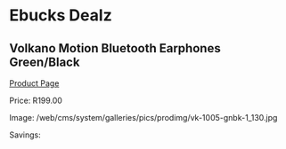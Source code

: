
# Ebucks Dealz
## Volkano Motion Bluetooth Earphones Green/Black
[Product Page](https://www.ebucks.com/web/shop/productSelected.do?prodId=1195824995&catId=714972256)

Price: R199.00

Image: /web/cms/system/galleries/pics/prodimg/vk-1005-gnbk-1_130.jpg

Savings: 


	